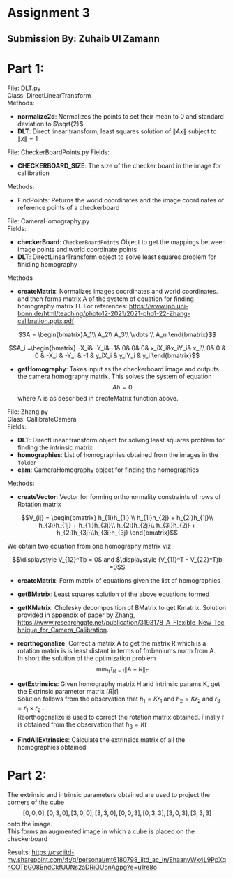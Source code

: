 # Assignment 3
## Submission By: Zuhaib Ul Zamann
# Part 1:
File: DLT.py<br>
Class: DirectLinearTransform<br>
Methods:
- __normalize2d__: Normalizes the points to set their mean to 0 and standard deviation to $\sqrt{2}$
- __DLT__: Direct linear transform, least squares solution of $\lVert Ax\rVert$ subject to $\lVert x \rVert = 1$

File: CheckerBoardPoints.py
Fields: 
- __CHECKERBOARD_SIZE__: The size of the checker board in the image for callibration<br>

Methods: 
- FindPoints: Returns the world coordinates and the image coordinates of reference points of a checkerboard 

File: CameraHomography.py<br>
Fields: <br>
- __checkerBoard__: ``CheckerBoardPoints`` Object to get the mappings between image points and world coordinate points
- __DLT__: DirectLinearTransform object to solve least squares problem for finiding homography

Methods
- __createMatrix__: Normalizes images coordinates and world coordinates. and then forms matrix A of the system of equation for finding homography matrix H. For references: https://www.ipb.uni-bonn.de/html/teaching/photo12-2021/2021-pho1-22-Zhang-calibration.pptx.pdf
```math
A = \begin{bmatrix}A_1\\ A_2\\ A_3\\ \vdots \\ A_n \end{bmatrix}
```
```math
A_i =\begin{bmatrix}
-X_i& -Y_i& -1& 0& 0& 0& x_iX_i&x_iY_i& x_i\\
0& 0 & 0 & -X_i & -Y_i & -1 & y_iX_i & y_iY_i & y_i
\end{bmatrix}
```
- __getHomography__: Takes input as the checkerboard image and outputs the camera homography matrix. This solves the system of equation $$Ah = 0$$ where A is as described in createMatrix function above.

File: Zhang.py<br>
Class: CallibrateCamera<br>
Fields: <br>
- __DLT__: DirectLinear transform object for solving least squares problem for finding the intrinsic matrix
- __homographies__: List of homographies obtained from the images in the ``folder``
- __cam__: CameraHomography object for finding the homographies

Methods:
- __createVector__: Vector for forming orthonormality constraints of rows of Rotation matrix
```math
V_{ij} = \begin{bmatrix}
h_{1i}h_{1j} \\ h_{1i}h_{2j} + h_{2i}h_{1j}\\ h_{3i}h_{1j} + h_{1i}h_{3j}\\ h_{2i}h_{2j}\\ h_{3i}h_{2j} + h_{2i}h_{3j}\\h_{3i}h_{3j}
\end{bmatrix}
```
We obtain two equation from one homography matrix viz
```math
\displaystyle V_{12}^Tb = 0$ and $\displaystyle (V_{11}^T - V_{22}^T)b =0
```

- __createMatrix__: Form matrix of equations given the list of homographies

- __getBMatrix__: Least squares solution of the above equations formed
- __getKMatrix__: Cholesky decomposition of BMatrix to get Kmatrix. Solution provided in appendix of paper by Zhang, https://www.researchgate.net/publication/3193178_A_Flexible_New_Technique_for_Camera_Calibration.
- __reorthogonalize__: Correct a matrix A to get the matrix R which is a rotation matrix is is least distant in terms of frobeniums norm from A.<br>
In short the solution of the optimization problem 
$$\min_{R^TR = I} \lVert A - R\rVert _F$$
- __getExtrinsics__: Given homography matrix H and intrinsic params K, get the Extrinsic parameter matrix $[R|t]$<br>
Solution follows from the observation that $h_1 = Kr_1$  and $h_2 = Kr_2$ and  $r_3 = r_1 \times r_2$ .<br>
Reorthogonalize is used to correct the rotation matrix obtained.
Finally $t$ is obtained from the observation that $h_3 = Kt$

- __FindAllExtrinsics__: Calculate the extrinsics matrix of all the homographies obtained

# Part 2:
The extrinsic and intrinsic parameters obtained are used to project the corners of the cube $$[0, 0, 0], [0, 3, 0], [3,0, 0], [3, 3, 0], [0, 0, 3], [0, 3, 3], [3, 0, 3], [3, 3,3]$$ onto the image.<br>
This forms an augmented image in which a cube is placed on the checkerboard<br>

Results: https://csciitd-my.sharepoint.com/:f:/g/personal/mt6180798_iitd_ac_in/EhaanyWx4L9PpXgnCOTbG08BndCkfUUNs2aDRiQUonAgpg?e=u1re8o
